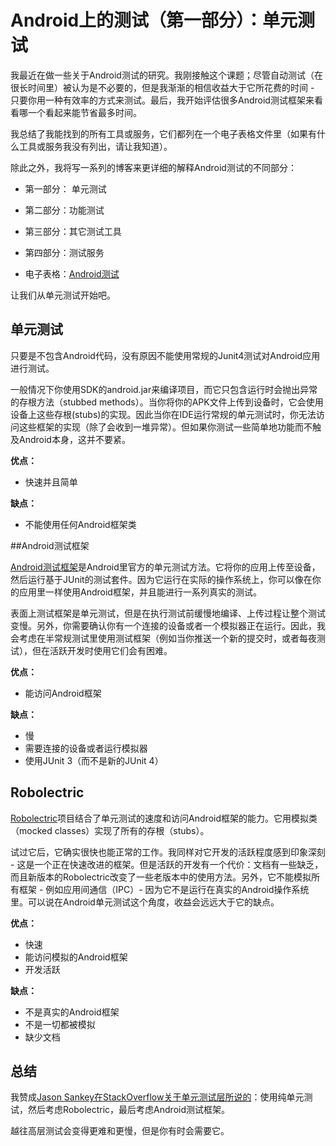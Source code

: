 # Android上的测试（第一部分）：单元测试

我最近在做一些关于Android测试的研究。我刚接触这个课题；尽管自动测试（在很长时间里）被认为是不必要的，但是我渐渐的相信收益大于它所花费的时间 - 只要你用一种有效率的方式来测试。最后，我开始评估很多Android测试框架来看看哪一个看起来能节省最多时间。

我总结了我能找到的所有工具或服务，它们都列在一个电子表格文件里（如果有什么工具或服务我没有列出，请让我知道）。

除此之外，我将写一系列的博客来更详细的解释Android测试的不同部分：

* 第一部分： 单元测试

* 第二部分：功能测试

* 第三部分：其它测试工具

* 第四部分：测试服务

* 电子表格：[Android测试](http://goo.gl/XSUxoJ)

让我们从单元测试开始吧。


## 单元测试

只要是不包含Android代码，没有原因不能使用常规的Junit4测试对Android应用进行测试。

一般情况下你使用SDK的android.jar来编译项目，而它只包含运行时会抛出异常的存根方法（stubbed methods）。当你将你的APK文件上传到设备时，它会使用设备上这些存根(stubs)的实现。因此当你在IDE运行常规的单元测试时，你无法访问这些框架的实现（除了会收到一堆异常）。但如果你测试一些简单地功能而不触及Android本身，这并不要紧。

**优点：**

* 快速并且简单

**缺点：**

* 不能使用任何Android框架类

##Android测试框架

[Android测试框架](http://developer.android.com/tools/testing/testing_android.html)是Android里官方的单元测试方法。它将你的应用上传至设备，然后运行基于JUnit的测试套件。因为它运行在实际的操作系统上，你可以像在你的应用里一样使用Android框架，并且能进行一系列真实的测试。

表面上测试框架是单元测试，但是在执行测试前缓慢地编译、上传过程让整个测试变慢。另外，你需要确认你有一个连接的设备或者一个模拟器正在运行。因此，我会考虑在半常规测试里使用测试框架（例如当你推送一个新的提交时，或者每夜测试），但在活跃开发时使用它们会有困难。

**优点：**

* 能访问Android框架

**缺点：**

* 慢
* 需要连接的设备或者运行模拟器
* 使用JUnit 3（而不是新的JUnit 4）

## Robolectric

[Robolectric](http://robolectric.org)项目结合了单元测试的速度和访问Android框架的能力。它用模拟类（mocked classes）实现了所有的存根（stubs）。

试过它后，它确实很快也能正常的工作。我同样对它开发的活跃程度感到印象深刻 - 这是一个正在快速改进的框架。但是活跃的开发有一个代价：文档有一些缺乏，而且新版本的Robolectric改变了一些老版本中的使用方法。另外，它不能模拟所有框架 - 例如应用间通信（IPC）- 因为它不是运行在真实的Android操作系统里。可以说在Android单元测试这个角度，收益会远远大于它的缺点。

**优点：**

* 快速
* 能访问模拟的Android框架
* 开发活跃

**缺点：**

* 不是真实的Android框架
* 不是一切都被模拟
* 缺少文档

## 总结
我赞成[Jason Sankey在StackOverflow关于单元测试层所说的](http://stackoverflow.com/questions/14949480/android-unit-test-case-automation-robolectric-library-vs-android-testing-framew/15020781#15020781)：使用纯单元测试，然后考虑Robolectric，最后考虑Android测试框架。

越往高层测试会变得更难和更慢，但是你有时会需要它。